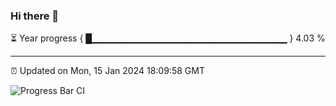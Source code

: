 ### Hi there 👋

⏳ Year progress { █▁▁▁▁▁▁▁▁▁▁▁▁▁▁▁▁▁▁▁▁▁▁▁▁▁▁▁▁▁ } 4.03 %

---

⏰ Updated on Mon, 15 Jan 2024 18:09:58 GMT

![Progress Bar CI](https://github.com/Shyam-Makwana/GitHub-Actions-Demo/workflows/Progress%20Bar%20CI/badge.svg)
